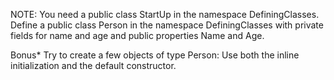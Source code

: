 NOTE: You need a public class StartUp in the namespace DefiningClasses.
Define a public class Person in the namespace DefiningClasses with private fields for name and age and public
properties Name and Age.

Bonus*
Try to create a few objects of type Person:
Use both the inline initialization and the default constructor.
